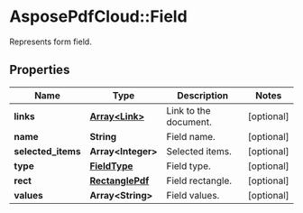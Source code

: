 # AsposePdfCloud::Field
Represents form field.

## Properties
Name | Type | Description | Notes
------------ | ------------- | ------------- | -------------
**links** | [**Array&lt;Link&gt;**](Link.md) | Link to the document. | [optional] 
**name** | **String** | Field name. | [optional] 
**selected_items** | **Array&lt;Integer&gt;** | Selected items. | [optional] 
**type** | [**FieldType**](FieldType.md) | Field type. | [optional] 
**rect** | [**RectanglePdf**](RectanglePdf.md) | Field rectangle. | [optional] 
**values** | **Array&lt;String&gt;** | Field values. | [optional] 


